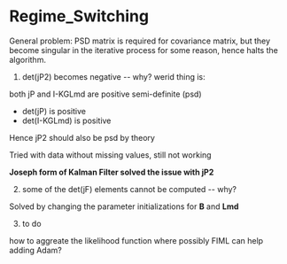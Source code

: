 # Regime_Switching

General problem: PSD matrix is required for covariance matrix, but they become singular in the iterative process for some reason, hence halts the algorithm.

1. det(jP2) becomes negative -- why?
werid thing is: 

both jP and I-KGLmd are positive semi-definite (psd)
- det(jP) is positive
- det(I-KGLmd) is positive

Hence jP2 should also be psd by theory

Tried with data without missing values, still not working

**Joseph form of Kalman Filter solved the issue with jP2**

2. some of the det(jF) elements cannot be computed -- why?

Solved by changing the parameter initializations for **B** and **Lmd**

3. to do

how to aggreate the likelihood function where possibly FIML can help
adding Adam?
